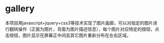 # gallery
本项目用javascript+jquery+css3等技术实现了图片画廊，可以对指定的图片进行翻转操作（正面为图片，背面为图片描述信息），每个图片对应特定的按钮，点击按钮，图片显示在屏幕正中间且其它图片重新分布在左右区域。
